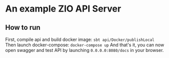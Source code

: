 # An example ZIO API Server


## How to run
First, compile api and build docker image:
`sbt api/Docker/publishLocal`
Then launch docker-compose:
`docker-compose up`
And that's it, you can now open swagger and test API by launching `0.0.0.0:8080/docs` in your browser.
